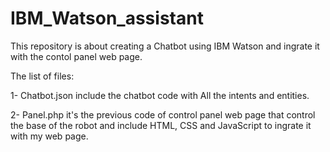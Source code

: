 # IBM_Watson_assistant

This repository is about creating a Chatbot using IBM Watson and ingrate it with the contol panel web page.

The list of files: 

1- Chatbot.json include the chatbot code with All the intents and entities.

2- Panel.php it's the previous code of control panel web page that control the base of the robot and include HTML, CSS and JavaScript to ingrate it with my web page.  
